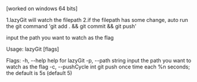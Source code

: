[worked on windows 64 bits]

1.lazyGit will watch the filepath
2.if the filepath has some change, auto run the git command 'git add . && git commit && git push'

input the path you want to watch as the flag

Usage:
  lazyGit [flags]

Flags:
  -h, --help            help for lazyGit
  -p, --path string     input the path you want to watch as the flag
  -c, --pushCycle int   git push once time each %n seconds; the default is 5s (default 5)
